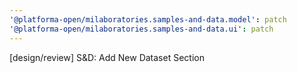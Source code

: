 ```yaml
---
'@platforma-open/milaboratories.samples-and-data.model': patch
'@platforma-open/milaboratories.samples-and-data.ui': patch
---
```


[design/review] S&D: Add New Dataset Section
